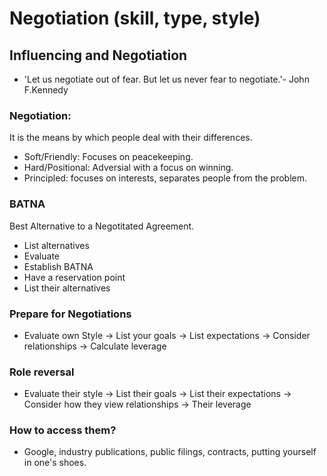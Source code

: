 # Negotiation (skill, type, style)

## Influencing and Negotiation
- 'Let us negotiate out of fear. But let us never fear to negotiate.'- John F.Kennedy

### Negotiation:
It is the means by which people deal with their differences.
- Soft/Friendly: Focuses on peacekeeping.
- Hard/Positional: Adversial with a focus on winning.
- Principled: focuses on interests, separates people from the problem.

### BATNA
Best Alternative to a Negotitated Agreement.
- List alternatives
- Evaluate
- Establish BATNA
- Have a reservation point
- List their alternatives

### Prepare for Negotiations
- Evaluate own Style -> List your goals -> List expectations -> Consider relationships -> Calculate leverage

### Role reversal
- Evaluate their style -> List their goals -> List their expectations -> Consider how they view relationships -> Their leverage

### How to access them?
- Google, industry publications, public filings, contracts, putting yourself in one's shoes.